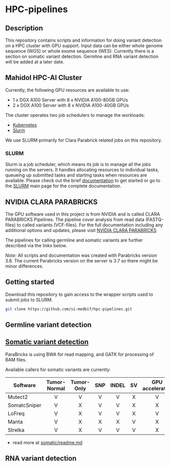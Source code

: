 # HPC-pipelines

## Description

This repository contains scripts and information for doing variant detection on a HPC cluster with GPU support. Input data can be either whole genome sequence (WGS) or whole exome sequence (WES). Currently there is a section on somatic variant detection. Germline and RNA variant detection will be added at a later date.

## Mahidol HPC-AI Cluster

Currently, the following GPU resources are available to use:
* 1 x DGX A100 Server with 8 x NVIDIA A100-80GB GPUs
* 2 x DGX A100 Server with 8 x NVIDIA A100-40GB GPUs

The cluster operates two job schedulers to manage the workloads:
* [Kubernetes](https://kubernetes.io/docs/tutorials/)
* [Slurm](https://slurm.schedmd.com/quickstart.html)

We use SLURM primarily for Clara Parabrick related jobs on this repository. 

### SLURM

Slurm is a job scheduler, which means its job is to manage all the jobs running on the servers. It handles allocating resources to individual tasks, queueing up submitted tasks and starting tasks when resources are available. Please check out the brief [documentation](https://github.com/si-medbif/hpc-pipelines/blob/main/documents/slurm.md) to get started or go to the [SLURM](https://slurm.schedmd.com/) main page for the complete documentation.

## NVIDIA CLARA PARABRICKS

The GPU software used in this project is from NVIDIA and is called CLARA PARABRICKS Pipelines. The pipeline cover analysis from read data (FASTQ-files) to called variants (VCF-files). For the full documentation including any additional options and updates, please visit [NVIDIA CLARA PARABRICKS](https://docs.nvidia.com/clara/parabricks/3.7.0/index.html)

The pipelines for calling germline and somatic variants are further described via the links below.

*Note:* All scripts and documentation was created with Parabricks version 3.6. The current Parabricks version on the server is 3.7 so there might be minor differences.

## Getting started

Download this repository to gain access to the wrapper scripts used to submit jobs to SLURM.
```bash
git clone https://github.com/si-medbif/hpc-pipelines.git
```

## Germline variant detection

## [Somatic variant detection](https://github.com/si-medbif/hpc-pipelines/tree/main/somatic#somatic-variant-detection)

ParaBricks is using BWA for read mapping, and GATK for processing of BAM files.

Available callers for somatic variants are currently:

| Software     | Tumor-Normal | Tumor-Only | SNP | INDEL |  SV  | GPU accelerated |
| ------------ | :----------: | :--------: | :-: | :---: | :--: | :-------------: |
| Mutect2      | V            | V          | V   | V     | X    | V               |
| SomatcSniper | V            | X          | V   | V     | X    | X               |
| LoFreq       | V            | X          | V   | V     | X    | V               |
| Manta        | V            | X          | X   | X     | V    | X               |
| Strelka      | V            | X          | V   | V     | V    | X               |

- read more at [somatic/readme.md](somatic/readme.md)
## RNA variant detection

